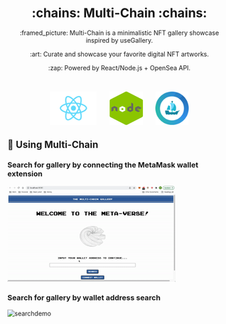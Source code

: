 
<h1 align="center"><b> :chains: Multi-Chain :chains:</b></h1> 
<p align="center">:framed_picture: Multi-Chain is a minimalistic NFT gallery showcase inspired by useGallery. 


<p align="center"> :art: Curate and showcase your favorite digital NFT artworks. 


<p align="center"> :zap: Powered by React/Node.js + OpenSea API. </p>

</br>

<p align="center"><img src="https://github.com/chengbrian9/mult-chain/blob/master/src/assets/512px-React-icon.svg.png?raw=true" alt='react-logo' style="height: 75px; width: 105px;">
<img src="https://github.com/chengbrian9/mult-chain/blob/master/src/assets/nodelogo.png?raw=true" alt='node-logo' style="height: 75px; width: 75px; margin-left: 25px; margin-right: 25px;">
<img src="https://github.com/chengbrian9/mult-chain/blob/master/src/assets/oslogo.png?raw=true" alt='os-logo' style="height: 75px; width: 75px; ">


## :link: Using Multi-Chain 
### Search for gallery by connecting the MetaMask wallet extension
<img src="https://github.com/chengbrian9/mult-chain/blob/master/src/assets/mmdemo.gif?raw=true" alt="mm-demo" style="max-width: 75%;">

### Search for gallery by wallet address search
<img src="https://github.com/chengbrian9/mult-chain/blob/master/src/assets/searchdemo.gif?raw=true" alt="searchdemo" style="max-width: 75%;">


